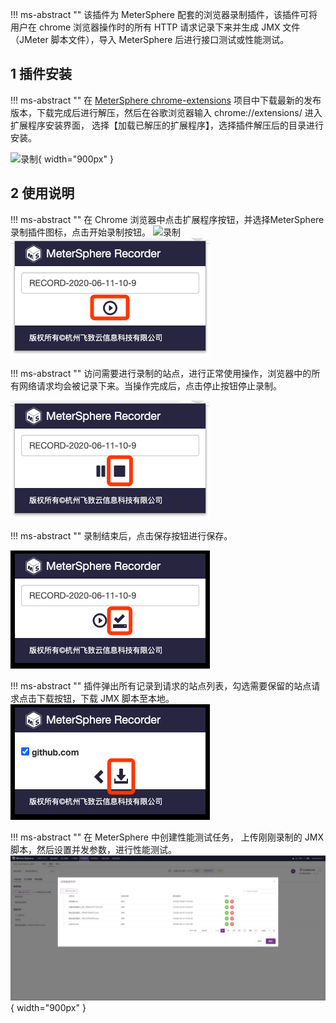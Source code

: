 

!!! ms-abstract ""
     该插件为 MeterSphere 配套的浏览器录制插件，该插件可将用户在 chrome 浏览器操作时的所有 HTTP 请求记录下来并生成 
     JMX 文件（JMeter 脚本文件），导入 MeterSphere 后进行接口测试或性能测试。

## 1 插件安装
!!! ms-abstract ""
     在 [MeterSphere chrome-extensions](https://github.com/metersphere/chrome-extensions/releases/tag/v1.2.4) 项目中下载最新的发布版本，下载完成后进行解压，然后在谷歌浏览器输入 chrome://extensions/ 进入扩展程序安装界面，
     选择【加载已解压的扩展程序】，选择插件解压后的目录进行安装。

![录制](../../img/user_manual/plugin_use/chrome_plugin/chrome-plugin_install.png){ width="900px" }

## 2 使用说明
!!! ms-abstract ""
     在 Chrome 浏览器中点击扩展程序按钮，并选择MeterSphere 录制插件图标，点击开始录制按钮。
![录制](../../img/user_manual/plugin_use/chrome_plugin/chrome-plugin_display.png)
![录制](../../img/user_manual/plugin_use/chrome_plugin/chrome_plugin_1.png)

!!! ms-abstract ""
     访问需要进行录制的站点，进行正常使用操作，浏览器中的所有网络请求均会被记录下来。当操作完成后，点击停止按钮停止录制。

![录制](../../img/user_manual/plugin_use/chrome_plugin/chrome_plugin_2.png)

!!! ms-abstract ""
     录制结束后，点击保存按钮进行保存。 

![录制](../../img/user_manual/plugin_use/chrome_plugin/chrome_plugin_3.png)

!!! ms-abstract ""
     插件弹出所有记录到请求的站点列表，勾选需要保留的站点请求点击下载按钮，下载 JMX 脚本至本地。
![录制](../../img/user_manual/plugin_use/chrome_plugin/chrome_plugin_4.png)

!!! ms-abstract ""
     在 MeterSphere 中创建性能测试任务， 上传刚刚录制的 JMX 脚本，然后设置并发参数，进行性能测试。
![录制](../../img/user_manual/plugin_use/chrome_plugin/chrome_plugin_5.png){ width="900px" }
